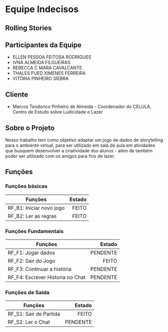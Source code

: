 # Equipe Indecisos

## Rolling Stories

## Participantes da Equipe
- ELLEN PESSOA FEITOSA RODRIGUES
- IVNA ALMEIDA FILGUEIRAS
- REBECCA C MARA CAVALCANTE 
- THALES FUED XIMENES FERREIRA
- VITÓRIA PINHEIRO SIEBRA

## Cliente
- Marcos Teodorico Pinheiro de Almeida - Coordenador do CELULA, Centro de Estudo sobre Ludicidade e Lazer

## Sobre o Projeto
Nosso trabalho tem como objetivo adaptar um jogo de dados de storytelling para o ambiente virtual, para ser utilizado em sala de aula em atividades que busquem desenvolver a criatividade dos alunos - além de também poder ser utilizado com os amigos para fins de lazer.

## Funções 
### Funções básicas
| Funções     | Estado |
| --------- | -----:|
| RF_B1: Iniciar novo jogo  | FEITO |
| RF_B2: Ler as regras    |   FEITO |

### Funções Fundamentais 
| Funções     | Estado |
| --------- | -----:|
| RF_F1: Jogar dados  | PENDENTE |
| RF_F2: Sair do Jogo    |   FEITO |
| RF_F3: Continuar a história     |    PENDENTE |
| RF_F4: Escrever Historia no Chat     |    PENDENTE |

### Funções de Saída 
| Funções     | Estado |
| --------- | -----:|
| RF_S1: Sair de Partida | FEITO |
| RF_S2: Ler o Chat     |   PENDENTE |

